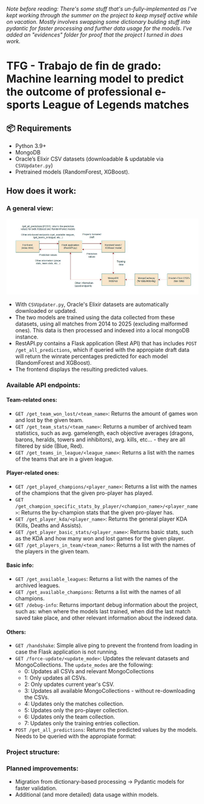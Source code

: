 *Note before reading: There's some stuff that's un-fully-implemented as I've kept working through the summer on the project to keep myself active while on vacation. Mostly involves swapping some dictionary bulding stuff into pydantic for faster processing and further data usage for the models. I've added an "evidences" folder for proof that the project I turned in does work.*

# TFG - Trabajo de fin de grado: Machine learning model to predict the outcome of professional e-sports League of Legends matches
## 📦 Requirements
- Python 3.9+  
- MongoDB  
- Oracle’s Elixir CSV datasets (downloadable & updatable via `CSVUpdater.py`)  
- Pretrained models (RandomForest, XGBoost).  
  
## How does it work:
### A general view:
![Description](basic_schema.JPG)

- With `CSVUpdater.py`, Oracle's Elixir datasets are automatically downloaded or updated.
- The two models are trained using the data collected from these datasets, using all matches from 2014 to 2025 (excluding malformed ones). This data is then processed and indexed into a local mongoDB instance.
- RestAPI.py contains a Flask application (Rest API) that has includes `POST /get_all_predictions`, which if queried with the appropiate draft data will return the winrate percentages predicted for each model (RandomForest and XGBoost).
- The frontend displays the resulting predicted values.

### Available API endpoints:
#### Team-related ones:
- `GET /get_team_won_lost/<team_name>`: Returns the amount of games won and lost by the given team.
- `GET /get_team_stats/<team_name>`: Returns a number of archived team statistics, such as avg. gamelength, each objective averages (dragons, barons, heralds, towers and inhibitors), avg. kills, etc... - they are all filtered by side (Blue, Red).
- `GET /get_teams_in_league/<league_name>`: Returns a list with the names of the teams that are in a given league.
#### Player-related ones:
- `GET /get_played_champions/<player_name>`: Returns a list with the names of the champions that the given pro-player has played.
- `GET /get_champion_specific_stats_by_player/<champion_name>/<player_name>`: Returns the by-champion stats that the given pro-player has.
- `GET /get_player_kda/<player_name>`: Returns the general player KDA (Kills, Deaths and Assists).
- `GET /get_player_basic_stats/<player_name>`: Returns basic stats, such as the KDA and how many won and lost games for the given player.
- `GET /get_players_in_team/<team_name>`: Returns a list with the names of the players in the given team.
#### Basic info:
- `GET /get_available_leagues`: Returns a list with the names of the archived leagues.
- `GET /get_available_champions`: Returns a list with the names of all champions.
- `GET /debug-info`: Returns important debug information about the project, such as: when where the models last trained, when did the last match saved take place, and other relevant information about the indexed data.
#### Others:
- `GET /handshake`: Simple alive ping to prevent the frontend from loading in case the Flask application is not running.
- `GET /force-update/<update_mode>`: Updates the relevant datasets and MongoCollections. The `update_modes` are the following:
  - 0: Updates all CSVs and relevant MongoCollections
  - 1: Only updates all CSVs.
  - 2: Only updates current year's CSV.
  - 3: Updates all available MongoCollections - without re-downloading the CSVs.
  - 4: Updates only the matches collection.
  - 5: Updates only the pro-player collection.
  - 6: Updates only the team collection.
  - 7: Updates only the training entries collection.
- `POST /get_all_predictions`: Returns the predicted values by the models. Needs to be queried with the appropiate format:


### Project structure:

### Planned improvements:
- Migration from dictionary-based processing → Pydantic models for faster validation.
- Additional (and more detailed) data usage within models.
